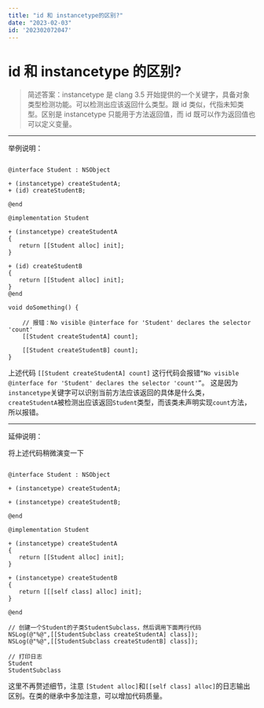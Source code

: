 ```yaml
---
title: "id 和 instancetype的区别?"
date: "2023-02-03"
id: '202302072047'
---
```


# id 和 instancetype 的区别?

> 简述答案：instancetype 是 clang 3.5 开始提供的一个关键字，具备对象类型检测功能。可以检测出应该返回什么类型。跟 id 类似，代指未知类型。区别是 instancetype 只能用于方法返回值，而 id 既可以作为返回值也可以定义变量。

---

举例说明：

```

@interface Student : NSObject

+ (instancetype) createStudentA;
+ (id) createStudentB;

@end

@implementation Student

+ (instancetype) createStudentA
{
   return [[Student alloc] init];
}

+ (id) createStudentB
{
   return [[Student alloc] init];
}
@end

void doSomething() {

    // 报错：No visible @interface for 'Student' declares the selector 'count'
    [[Student createStudentA] count];

    [[Student createStudentB] count];
}

```

上述代码 `[[Student createStudentA] count]` 这行代码会报错`“No visible @interface for 'Student' declares the selector 'count'”`。
这是因为`instancetype`关键字可以识别当前方法应该返回的具体是什么类，`createStudentA`被检测出应该返回`Student`类型，而该类未声明实现`count`方法，所以报错。

---

延伸说明：

将上述代码稍微演变一下

```

@interface Student : NSObject

+ (instancetype) createStudentA;

+ (instancetype) createStudentB;

@end

@implementation Student

+ (instancetype) createStudentA
{
   return [[Student alloc] init];
}

+ (instancetype) createStudentB
{
   return [[[self class] alloc] init];
}

@end

// 创建一个Student的子类StudentSubclass，然后调用下面两行代码
NSLog(@"%@",[[StudentSubclass createStudentA] class]);
NSLog(@"%@",[[StudentSubclass createStudentB] class]);

// 打印日志
Student
StudentSubclass

```

这里不再赘述细节，注意 `[Student alloc]`和`[[self class] alloc]`的日志输出区别。在类的继承中多加注意，可以增加代码质量。
